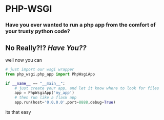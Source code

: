 # PHP-WSGI

### Have you ever wanted to run a php app from the comfort of your trusty python code?  
## No Really?!? _Have You??_

well now you can

```python
# just import our wsgi wrapper 
from php_wsgi.php_app import PhpWsgiApp

if __name__ == "__main__":
    # just create your app, and let it know where to look for files
    app = PhpWsgiApp('my_app')
    # then run like a flask app
    app.run(host='0.0.0.0',port=8888,debug=True)
```

its that easy

